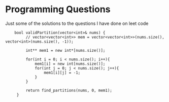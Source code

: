 # Programming Questions

Just some of the solutions to the questions I have done on leet code

```
    bool validPartition(vector<int>& nums) { 
         // vector<vector<int>> mem = vector<vector<int>>(nums.size(), vector<int>(nums.size(), -1)); 
  
         int** mem1 = new int*[nums.size()]; 
  
         for(int i = 0; i < nums.size(); i++){ 
             mem1[i] = new int[nums.size()]; 
             for(int j = 0; j < nums.size(); j++){ 
                 mem1[i][j] = -1; 
             } 
         } 
  
         return find_partitions(nums, 0, mem1); 
     }

```